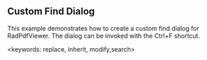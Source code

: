 ## Custom Find Dialog ##

This example demonstrates how to create a custom find dialog for RadPdfViewer. The dialog can be invoked with the Ctrl+F shortcut.

<keywords: replace, inherit, modify,search>